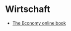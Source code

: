 # Wirtschaft

- [The Economy online book](https://core-econ.org/the-economy/book/text/0-3-contents.html)